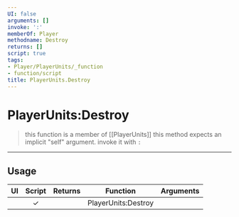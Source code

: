 ```yaml
---
UI: false
arguments: []
invoke: ':'
memberOf: Player
methodname: Destroy
returns: []
script: true
tags:
- Player/PlayerUnits/_function
- function/script
title: PlayerUnits.Destroy
---
```

# PlayerUnits:Destroy
> this function is a member of [[PlayerUnits]]
> this method expects an implicit "self" argument. invoke it with `:`
-----
## Usage
|  UI | Script | Returns | Function | Arguments |
|:---:|:------:|-------:|:--------:|:---------|
| |✓||PlayerUnits:Destroy||
